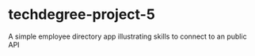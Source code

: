 # techdegree-project-5
A simple employee directory app illustrating skills to connect to an public API
